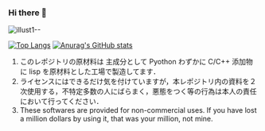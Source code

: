 ### Hi there 👋
![illust1--](https://user-images.githubusercontent.com/83063554/132269381-8451aeee-4933-40ed-aadc-b1ff7f24130d.png)
<!--
**komoto48g/komoto48g** is a ✨ _special_ ✨ repository because its `README.md` (this file) appears on your GitHub profile.

Here are some ideas to get you started:

- 🔭 I’m currently working on ...
- 🌱 I’m currently learning ...
- 👯 I’m looking to collaborate on ...
- 🤔 I’m looking for help with ...
- 💬 Ask me about ...
- 📫 How to reach me: ...
- 😄 Pronouns: ...
- ⚡ Fun fact: ...
-->
[![Top Langs](https://github-readme-stats.vercel.app/api/top-langs/?username=komoto48g&show_icons=true&theme=tokyonight&layout=compact)](https://github.com/anuraghazra/github-readme-stats)
[![Anurag's GitHub stats](https://github-readme-stats.vercel.app/api?username=komoto48g&show_icons=true&theme=tokyonight)](https://github.com/anuraghazra/github-readme-stats)

1. このレポジトリの原材料は 主成分として Pyothon わずかに C/C++ 添加物に lisp を原材料とした工場で製造してます．
1. ライセンスにはできるだけ気を付けていますが，本レポジトリ内の資料を２次使用する，不特定多数の人にばらまく，悪態をつく等の行為は本人の責任において行ってください．
1. These softwares are provided for non-commercial uses. If you have lost a million dollars by using it, that was your million, not mine.
